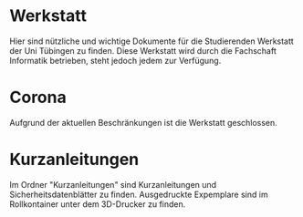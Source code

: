 # Werkstatt
Hier sind nützliche und wichtige Dokumente für die Studierenden Werkstatt der Uni Tübingen zu finden.
Diese Werkstatt wird durch die Fachschaft Informatik betrieben, steht jedoch jedem zur Verfügung.

# Corona
Aufgrund der aktuellen Beschränkungen ist die Werkstatt geschlossen.

# Kurzanleitungen
Im Ordner "Kurzanleitungen" sind Kurzanleitungen und Sicherheitsdatenblätter zu finden.
Ausgedruckte Expemplare sind im Rollkontainer unter dem 3D-Drucker zu finden.
